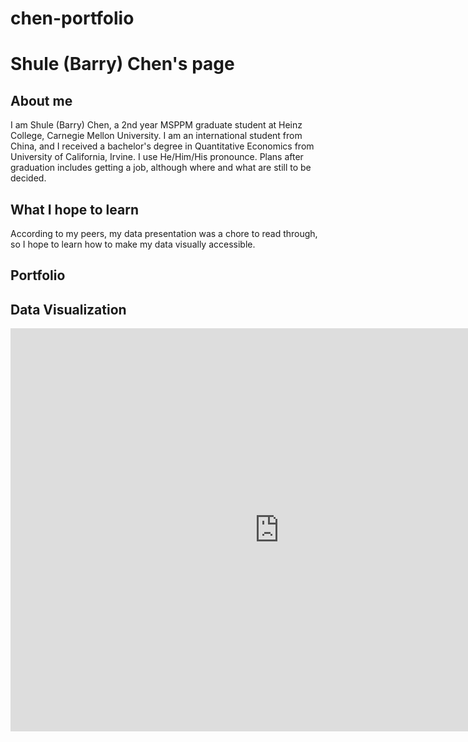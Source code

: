 # chen-portfolio
# Shule (Barry) Chen's page
## About me 
I am Shule (Barry) Chen, a 2nd year MSPPM graduate student at Heinz College, Carnegie Mellon University. 
I am an international student from China, and I received a bachelor's degree in Quantitative Economics from University of California, Irvine. 
I use He/Him/His pronounce. 
Plans after graduation includes getting a job, although where and what are still to be decided.
## What I hope to learn
According to my peers, my data presentation was a chore to read through, so I hope to learn how to make my data visually accessible.
## Portfolio

## Data Visualization
<iframe src="https://data.oecd.org/chart/5Pe8" width="860" height="645" style="border: 0" mozallowfullscreen="true" webkitallowfullscreen="true" allowfullscreen="true"><a href="https://data.oecd.org/chart/5Pe8" target="_blank">OECD Chart: General government debt, Total, % of GDP, Annual, 2015</a></iframe>
